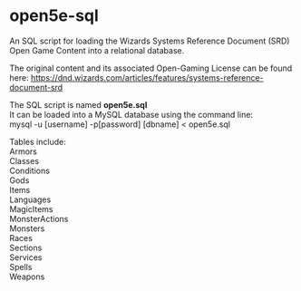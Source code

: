 # open5e-sql
An SQL script for loading the Wizards Systems Reference Document (SRD) Open Game Content into a relational database.

The original content and its associated Open-Gaming License can be found here:
https://dnd.wizards.com/articles/features/systems-reference-document-srd

The SQL script is named **open5e.sql**  
It can be loaded into a MySQL database using the command line:  
mysql -u [username] -p[password] [dbname] < open5e.sql

Tables include:  
Armors  
Classes  
Conditions  
Gods  
Items  
Languages  
MagicItems  
MonsterActions  
Monsters  
Races  
Sections  
Services  
Spells  
Weapons  



